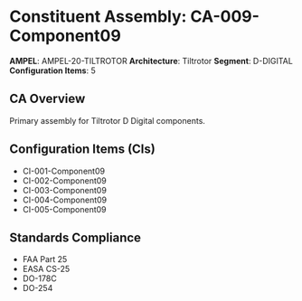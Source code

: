 # Constituent Assembly: CA-009-Component09

**AMPEL**: AMPEL-20-TILTROTOR
**Architecture**: Tiltrotor
**Segment**: D-DIGITAL
**Configuration Items**: 5

## CA Overview
Primary assembly for Tiltrotor D Digital components.

## Configuration Items (CIs)
- CI-001-Component09
- CI-002-Component09
- CI-003-Component09
- CI-004-Component09
- CI-005-Component09

## Standards Compliance
- FAA Part 25
- EASA CS-25
- DO-178C
- DO-254
